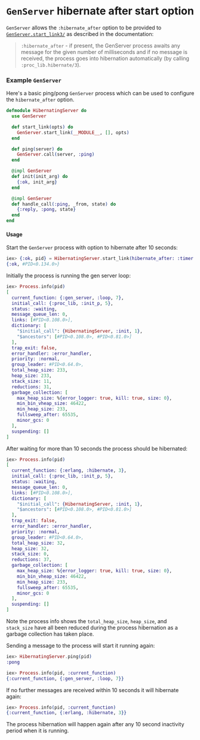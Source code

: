 # `GenServer` hibernate after start option

`GenServer` allows the `:hibernate_after` option to be provided to [`GenServer.start_link3/`](https://hexdocs.pm/elixir/GenServer.html#start_link/3`) as described in the documentation:

> `:hibernate_after` - if present, the GenServer process awaits any message for the given number of milliseconds and if no message is received, the process goes into hibernation automatically (by calling `:proc_lib.hibernate/3`).

### Example `GenServer`

Here's a basic ping/pong `GenServer` process which can be used to configure the `hibernate_after` option.

```elixir
defmodule HibernatingServer do
  use GenServer

  def start_link(opts) do
    GenServer.start_link(__MODULE__, [], opts)
  end

  def ping(server) do
    GenServer.call(server, :ping)
  end

  @impl GenServer
  def init(init_arg) do
    {:ok, init_arg}
  end

  @impl GenServer
  def handle_call(:ping, _from, state) do
    {:reply, :pong, state}
  end
end
```

#### Usage

Start the `GenServer` process with option to hibernate after 10 seconds:

```elixir
iex> {:ok, pid} = HibernatingServer.start_link(hibernate_after: :timer.seconds(10))
{:ok, #PID<0.134.0>}
```

Initially the process is running the gen server loop:

```elixir
iex> Process.info(pid)
[
  current_function: {:gen_server, :loop, 7},
  initial_call: {:proc_lib, :init_p, 5},
  status: :waiting,
  message_queue_len: 0,
  links: [#PID<0.108.0>],
  dictionary: [
    "$initial_call": {HibernatingServer, :init, 1},
    "$ancestors": [#PID<0.108.0>, #PID<0.81.0>]
  ],
  trap_exit: false,
  error_handler: :error_handler,
  priority: :normal,
  group_leader: #PID<0.64.0>,
  total_heap_size: 233,
  heap_size: 233,
  stack_size: 11,
  reductions: 31,
  garbage_collection: [
    max_heap_size: %{error_logger: true, kill: true, size: 0},
    min_bin_vheap_size: 46422,
    min_heap_size: 233,
    fullsweep_after: 65535,
    minor_gcs: 0
  ],
  suspending: []
]
```

After waiting for more than 10 seconds the process should be hibernated:

```elixir
iex> Process.info(pid)
[
  current_function: {:erlang, :hibernate, 3},
  initial_call: {:proc_lib, :init_p, 5},
  status: :waiting,
  message_queue_len: 0,
  links: [#PID<0.108.0>],
  dictionary: [
    "$initial_call": {HibernatingServer, :init, 1},
    "$ancestors": [#PID<0.108.0>, #PID<0.81.0>]
  ],
  trap_exit: false,
  error_handler: :error_handler,
  priority: :normal,
  group_leader: #PID<0.64.0>,
  total_heap_size: 32,
  heap_size: 32,
  stack_size: 0,
  reductions: 37,
  garbage_collection: [
    max_heap_size: %{error_logger: true, kill: true, size: 0},
    min_bin_vheap_size: 46422,
    min_heap_size: 233,
    fullsweep_after: 65535,
    minor_gcs: 0
  ],
  suspending: []
]
```

Note the process info shows the `total_heap_size`, `heap_size`, and `stack_size` have all been reduced during the process hibernation as a garbage collection has taken place.

Sending a message to the process will start it running again:

```elixir
iex> HibernatingServer.ping(pid)
:pong

iex> Process.info(pid, :current_function)
{:current_function, {:gen_server, :loop, 7}}
```

If no further messages are received within 10 seconds it will hibernate again:

```elixir
iex> Process.info(pid, :current_function)
{:current_function, {:erlang, :hibernate, 3}}
```

The process hibernation will happen again after any 10 second inactivity period when it is running.

